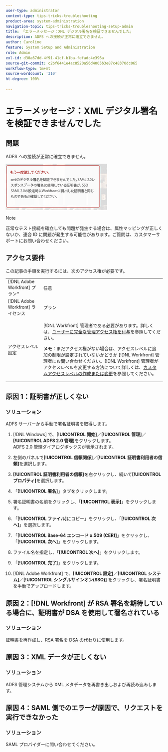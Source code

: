 ```yaml
---
user-type: administrator
content-type: tips-tricks-troubleshooting
product-area: system-administration
navigation-topic: tips-tricks-troubleshooting-setup-admin
title: 「エラーメッセージ：XML デジタル署名を検証できませんでした」
description: ADFS への接続が正常に確立できません。
author: Caroline
feature: System Setup and Administration
role: Admin
exl-id: d30a67dd-4f91-41cf-b1ba-fefadc4e396a
source-git-commit: c2bf6441e4ac8520a56d4005b3e87c48370dc065
workflow-type: tm+mt
source-wordcount: '310'
ht-degree: 100%

---
```


# エラーメッセージ：XML デジタル署名を検証できませんでした

## 問題

ADFS への接続が正常に確立できません。

![error_message.png](assets/error-message.png)

>[!NOTE]
>
>正常なテスト接続を確立しても問題が発生する場合は、属性マッピングが正しくないか、連合 ID に問題が発生する可能性があります。ご質問は、カスタマーサポートにお問い合わせください。

## アクセス要件

この記事の手順を実行するには、次のアクセス権が必要です。

<table style="table-layout:auto"> 
 <col> 
 <col> 
 <tbody> 
  <tr> 
   <td role="rowheader">[!DNL Adobe Workfront] プラン*</td> 
   <td>任意</td> 
  </tr> 
  <tr> 
   <td role="rowheader">[!DNL Adobe Workfront] ライセンス</td> 
   <td>プラン</td> 
  </tr> 
  <tr> 
   <td role="rowheader">アクセスレベル設定</td> 
   <td> <p>[!DNL Workfront] 管理者である必要があります。詳しくは、<a href="../../administration-and-setup/add-users/configure-and-grant-access/grant-a-user-full-administrative-access.md" class="MCXref xref">ユーザーに完全な管理アクセス権を付与</a>を参照してください。</p> <p><b>メモ</b>：まだアクセス権がない場合は、アクセスレベルに追加の制限が設定されていないかどうか [!DNL Workfront] 管理者にお問い合わせください。[!DNL Workfront] 管理者がアクセスレベルを変更する方法について詳しくは、<a href="../../administration-and-setup/add-users/configure-and-grant-access/create-modify-access-levels.md" class="MCXref xref">カスタムアクセスレベルの作成または変更</a>を参照してください。</p> </td> 
  </tr> 
 </tbody> 
</table>

## 原因 1：証明書が正しくない

### ソリューション

ADFS サーバーから手動で署名証明書を取得します。

1. [!DNL Windows] で、**[!UICONTROL 開始]**／**[!UICONTROL 管理]**／**[!UICONTROL ADFS 2.0 管理]**&#x200B;をクリックします。\
   ADFS 2.0 管理ダイアログボックスが表示されます。

1. 左側のパネルで&#x200B;**[!UICONTROL 信頼関係]**／**[!UICONTROL 証明書利用者の信頼]**&#x200B;を選択します。

1. **[!UICONTROL 証明書利用者の信頼]**&#x200B;を右クリックし、続いて&#x200B;**[!UICONTROL プロパティ]**&#x200B;を選択します。

1. 「**[!UICONTROL 署名]**」タブをクリックします。
1. 署名証明書の名前をクリックし、「**[!UICONTROL 表示]**」をクリックします。
1. 「**[!UICONTROL ファイル]**&#x200B;にコピー」をクリックし、「**[!UICONTROL 次へ]**」を選択します。

1. 「**[!UICONTROL Base-64 エンコード x.509 (CER)]**」をクリックし、「**[!UICONTROL 次へ]**」をクリックします。

1. ファイル名を指定し、「**[!UICONTROL 次へ]**」をクリックします。
1. 「**[!UICONTROL 完了]**」をクリックします。
1. [!DNL Adobe Workfront] で、**[!UICONTROL 設定]**／**[!UICONTROL システム]**／**[!UICONTROL シングルサインオン(SSO)]** をクリックし、署名証明書を手動でアップロードします。

## 原因 2：[!DNL Workfront] が RSA 署名を期待している場合に、証明書が DSA を使用して署名されている

### ソリューション

証明書を再作成し、RSA 署名を DSA の代わりに使用します。

## 原因 3：XML データが正しくない

### ソリューション

ADFS 管理システムから XML メタデータを再書き出しおよび再読み込みします。

## 原因 4：SAML 側でのエラーが原因で、リクエストを実行できなかった

### ソリューション

SAML プロバイダーに問い合わせてください。
